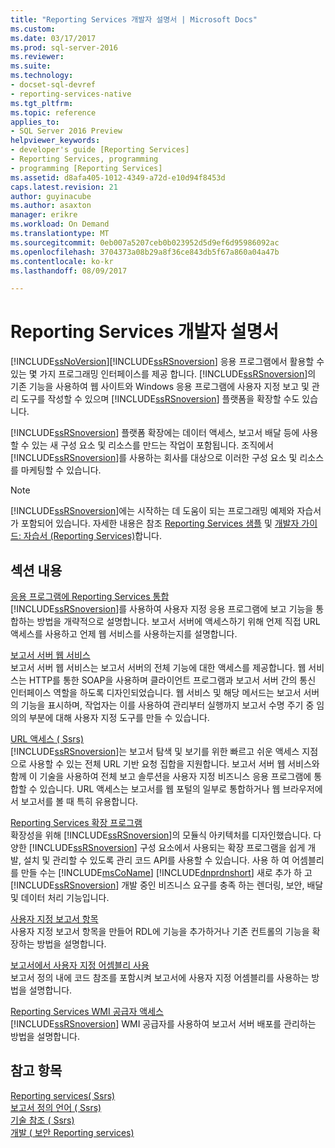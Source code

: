 ```yaml
---
title: "Reporting Services 개발자 설명서 | Microsoft Docs"
ms.custom: 
ms.date: 03/17/2017
ms.prod: sql-server-2016
ms.reviewer: 
ms.suite: 
ms.technology:
- docset-sql-devref
- reporting-services-native
ms.tgt_pltfrm: 
ms.topic: reference
applies_to:
- SQL Server 2016 Preview
helpviewer_keywords:
- developer's guide [Reporting Services]
- Reporting Services, programming
- programming [Reporting Services]
ms.assetid: d8afa405-1012-4349-a72d-e10d94f8453d
caps.latest.revision: 21
author: guyinacube
ms.author: asaxton
manager: erikre
ms.workload: On Demand
ms.translationtype: MT
ms.sourcegitcommit: 0eb007a5207ceb0b023952d5d9ef6d95986092ac
ms.openlocfilehash: 3704373a08b29a8f36ce843db5f67a860a04a47b
ms.contentlocale: ko-kr
ms.lasthandoff: 08/09/2017

---
```

# <a name="reporting-services-developer-documentation"></a>Reporting Services 개발자 설명서
  [!INCLUDE[ssNoVersion](../includes/ssnoversion-md.md)][!INCLUDE[ssRSnoversion](../includes/ssrsnoversion-md.md)] 응용 프로그램에서 활용할 수 있는 몇 가지 프로그래밍 인터페이스를 제공 합니다. [!INCLUDE[ssRSnoversion](../includes/ssrsnoversion-md.md)]의 기존 기능을 사용하여 웹 사이트와 Windows 응용 프로그램에 사용자 지정 보고 및 관리 도구를 작성할 수 있으며 [!INCLUDE[ssRSnoversion](../includes/ssrsnoversion-md.md)] 플랫폼을 확장할 수도 있습니다.  
  
 [!INCLUDE[ssRSnoversion](../includes/ssrsnoversion-md.md)] 플랫폼 확장에는 데이터 액세스, 보고서 배달 등에 사용할 수 있는 새 구성 요소 및 리소스를 만드는 작업이 포함됩니다. 조직에서 [!INCLUDE[ssRSnoversion](../includes/ssrsnoversion-md.md)]를 사용하는 회사를 대상으로 이러한 구성 요소 및 리소스를 마케팅할 수 있습니다.  
  
> [!NOTE]  
>  [!INCLUDE[ssRSnoversion](../includes/ssrsnoversion-md.md)]에는 시작하는 데 도움이 되는 프로그래밍 예제와 자습서가 포함되어 있습니다. 자세한 내용은 참조 [Reporting Services 샘플](https://msdn.microsoft.com/library/ms160954\(v=sql.110\).aspx) 및 [개발자 가이드: 자습서 (Reporting Services)](https://msdn.microsoft.com/library/aa337423\(v=sql.110\).aspx)합니다.  
  
## <a name="in-this-section"></a>섹션 내용  
 [응용 프로그램에 Reporting Services 통합](../reporting-services/application-integration/integrating-reporting-services-into-applications.md)  
 [!INCLUDE[ssRSnoversion](../includes/ssrsnoversion-md.md)]를 사용하여 사용자 지정 응용 프로그램에 보고 기능을 통합하는 방법을 개략적으로 설명합니다. 보고서 서버에 액세스하기 위해 언제 직접 URL 액세스를 사용하고 언제 웹 서비스를 사용하는지를 설명합니다.  
  
 [보고서 서버 웹 서비스](../reporting-services/report-server-web-service/report-server-web-service.md)  
 보고서 서버 웹 서비스는 보고서 서버의 전체 기능에 대한 액세스를 제공합니다. 웹 서비스는 HTTP를 통한 SOAP을 사용하며 클라이언트 프로그램과 보고서 서버 간의 통신 인터페이스 역할을 하도록 디자인되었습니다. 웹 서비스 및 해당 메서드는 보고서 서버의 기능을 표시하며, 작업자는 이를 사용하여 관리부터 실행까지 보고서 수명 주기 중 임의의 부분에 대해 사용자 지정 도구를 만들 수 있습니다.  
  
 [URL 액세스 &#40; Ssrs&#41;](../reporting-services/url-access-ssrs.md)  
 [!INCLUDE[ssRSnoversion](../includes/ssrsnoversion-md.md)]는 보고서 탐색 및 보기를 위한 빠르고 쉬운 액세스 지점으로 사용할 수 있는 전체 URL 기반 요청 집합을 지원합니다. 보고서 서버 웹 서비스와 함께 이 기술을 사용하여 전체 보고 솔루션을 사용자 지정 비즈니스 응용 프로그램에 통합할 수 있습니다. URL 액세스는 보고서를 웹 포털의 일부로 통합하거나 웹 브라우저에서 보고서를 볼 때 특히 유용합니다.  
  
 [Reporting Services 확장 프로그램](../reporting-services/extensions/reporting-services-extensions.md)  
 확장성을 위해 [!INCLUDE[ssRSnoversion](../includes/ssrsnoversion-md.md)]의 모듈식 아키텍처를 디자인했습니다. 다양한 [!INCLUDE[ssRSnoversion](../includes/ssrsnoversion-md.md)] 구성 요소에서 사용되는 확장 프로그램을 쉽게 개발, 설치 및 관리할 수 있도록 관리 코드 API를 사용할 수 있습니다. 사용 하 여 어셈블리를 만들 수는 [!INCLUDE[msCoName](../includes/msconame-md.md)] [!INCLUDE[dnprdnshort](../includes/dnprdnshort-md.md)] 새로 추가 하 고 [!INCLUDE[ssRSnoversion](../includes/ssrsnoversion-md.md)] 개발 중인 비즈니스 요구를 충족 하는 렌더링, 보안, 배달 및 데이터 처리 기능입니다.  
  
 [사용자 지정 보고서 항목](../reporting-services/custom-report-items/custom-report-items.md)  
 사용자 지정 보고서 항목을 만들어 RDL에 기능을 추가하거나 기존 컨트롤의 기능을 확장하는 방법을 설명합니다.  
  
 [보고서에서 사용자 지정 어셈블리 사용](../reporting-services/custom-assemblies/using-custom-assemblies-with-reports.md)  
 보고서 정의 내에 코드 참조를 포함시켜 보고서에 사용자 지정 어셈블리를 사용하는 방법을 설명합니다.  
  
 [Reporting Services WMI 공급자 액세스](../reporting-services/tools/access-the-reporting-services-wmi-provider.md)  
 [!INCLUDE[ssRSnoversion](../includes/ssrsnoversion-md.md)] WMI 공급자를 사용하여 보고서 서버 배포를 관리하는 방법을 설명합니다.  
  
## <a name="see-also"></a>참고 항목  
 [Reporting services&#40; Ssrs&#41;](../reporting-services/create-deploy-and-manage-mobile-and-paginated-reports.md)   
 [보고서 정의 언어 &#40; Ssrs&#41;](../reporting-services/reports/report-definition-language-ssrs.md)   
 [기술 참조 &#40; Ssrs&#41;](../reporting-services/technical-reference-ssrs.md)   
 [개발 &#40; 보안 Reporting services&#41;](../reporting-services/extensions/secure-development/secure-development-reporting-services.md)  
  
  

